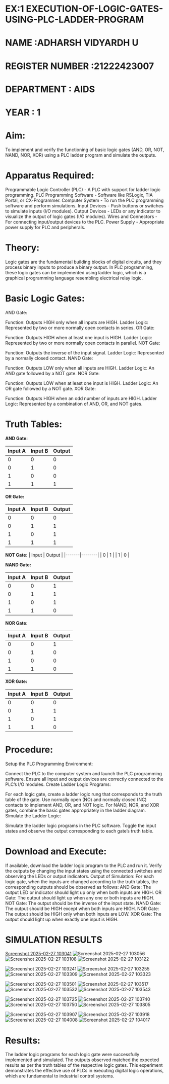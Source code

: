 #  EX:1 EXECUTION-OF-LOGIC-GATES-USING-PLC-LADDER-PROGRAM


 # NAME :ADHARSH VIDYARDH U
 # REGISTER NUMBER :21222423007
 # DEPARTMENT : AIDS
 # YEAR : 1

 
# Aim:
To implement and verify the functioning of basic logic gates (AND, OR, NOT, NAND, NOR, XOR) using a PLC ladder program and simulate the outputs.

# Apparatus Required:
Programmable Logic Controller (PLC) - A PLC with support for ladder logic programming.
PLC Programming Software - Software like RSLogix, TIA Portal, or CX-Programmer.
Computer System - To run the PLC programming software and perform simulations.
Input Devices - Push buttons or switches to simulate inputs (I/O modules).
Output Devices - LEDs or any indicator to visualize the output of logic gates (I/O modules).
Wires and Connectors - For connecting input/output devices to the PLC.
Power Supply - Appropriate power supply for PLC and peripherals.


# Theory:
Logic gates are the fundamental building blocks of digital circuits, and they process binary inputs to produce a binary output. In PLC programming, these logic gates can be implemented using ladder logic, which is a graphical programming language resembling electrical relay logic.

# Basic Logic Gates:
AND Gate:

Function: Outputs HIGH only when all inputs are HIGH.
Ladder Logic: Represented by two or more normally open contacts in series.
OR Gate:

Function: Outputs HIGH when at least one input is HIGH.
Ladder Logic: Represented by two or more normally open contacts in parallel.
NOT Gate:

Function: Outputs the inverse of the input signal.
Ladder Logic: Represented by a normally closed contact.
NAND Gate:

Function: Outputs LOW only when all inputs are HIGH.
Ladder Logic: An AND gate followed by a NOT gate.
NOR Gate:

Function: Outputs LOW when at least one input is HIGH.
Ladder Logic: An OR gate followed by a NOT gate.
XOR Gate:

Function: Outputs HIGH when an odd number of inputs are HIGH.
Ladder Logic: Represented by a combination of AND, OR, and NOT gates.
# Truth Tables:


**AND Gate:**

| Input A | Input B | Output |
|---------|---------|--------|
|   0     |   0     |   0    |
|   0     |   1     |   0    |
|   1     |   0     |   0    |
|   1     |   1     |   1    |

**OR Gate:**

| Input A | Input B | Output |
|---------|---------|--------|
|   0     |   0     |   0    |
|   0     |   1     |   1    |
|   1     |   0     |   1    |
|   1     |   1     |   1    |

**NOT Gate:**
| Input | Output |
|-------|--------|
|   0   |   1    |
|   1   |   0    |

**NAND Gate:**

| Input A | Input B | Output |
|---------|---------|--------|
|   0     |   0     |   1    |
|   0     |   1     |   1    |
|   1     |   0     |   1    |
|   1     |   1     |   0    |


**NOR Gate:**

| Input A | Input B | Output |
|---------|---------|--------|
|   0     |   0     |   1    |
|   0     |   1     |   0    |
|   1     |   0     |   0    |
|   1     |   1     |   0    |

**XOR Gate:**

| Input A | Input B | Output |
|---------|---------|--------|
|   0     |   0     |   0    |
|   0     |   1     |   1    |
|   1     |   0     |   1    |
|   1     |   1     |   0    |
 
# Procedure:
Setup the PLC Programming Environment:

Connect the PLC to the computer system and launch the PLC programming software.
Ensure all input and output devices are correctly connected to the PLC’s I/O modules.
Create Ladder Logic Programs:

For each logic gate, create a ladder logic rung that corresponds to the truth table of the gate.
Use normally open (NO) and normally closed (NC) contacts to implement AND, OR, and NOT logic.
For NAND, NOR, and XOR gates, combine the basic gates appropriately in the ladder diagram.
Simulate the Ladder Logic:

Simulate the ladder logic programs in the PLC software.
Toggle the input states and observe the output corresponding to each gate’s truth table.
# Download and Execute:

If available, download the ladder logic program to the PLC and run it.
Verify the outputs by changing the input states using the connected switches and observing the LEDs or output indicators.
Output of Simulation:
For each logic gate, when the inputs are changed according to the truth tables, the corresponding outputs should be observed as follows:
AND Gate: The output LED or indicator should light up only when both inputs are HIGH.
OR Gate: The output should light up when any one or both inputs are HIGH.
NOT Gate: The output should be the inverse of the input state.
NAND Gate: The output should be HIGH except when both inputs are HIGH.
NOR Gate: The output should be HIGH only when both inputs are LOW.
XOR Gate: The output should light up when exactly one input is HIGH.


# SIMULATION RESULTS 
[Screenshot 2025-02-27 103041](https://github.com/user-attachments/assets/dbfa8ae4-e5a3-4588-9aed-902f393c9881)
![Screenshot 2025-02-27 103056](https://github.com/user-attachments/assets/3e9df7b4-8467-40df-9ef0-f5b6ca898600)
![Screenshot 2025-02-27 103108](https://github.com/user-attachments/assets/adc5b20f-c272-4073-8faf-6d2499e91d52)
![Screenshot 2025-02-27 103122](https://github.com/user-attachments/assets/44680b69-9d3a-4de7-90f5-bb4006e651b7)

![Screenshot 2025-02-27 103241](https://github.com/user-attachments/assets/75517efd-1db0-4b7d-9b3a-723f0c94cb14)
![Screenshot 2025-02-27 103255](https://github.com/user-attachments/assets/bfc698ea-9805-4c14-9eca-feaf3246f61f)
![Screenshot 2025-02-27 103309](https://github.com/user-attachments/assets/8bd93b7d-d00e-42e1-abe1-0aa9ec4f124e)
![Screenshot 2025-02-27 103323](https://github.com/user-attachments/assets/bb9ecc2f-fe78-4d07-ba99-40dfa60c2d25)

![Screenshot 2025-02-27 103501](https://github.com/user-attachments/assets/22a47abf-4ff3-419e-b546-01e3234aa754)
![Screenshot 2025-02-27 103517](https://github.com/user-attachments/assets/36b9a54b-b87e-4c30-9c98-ba1a5e7146a0)
![Screenshot 2025-02-27 103532](https://github.com/user-attachments/assets/10f1a2e7-dfd2-4f27-b466-e9b7ef49086c)
![Screenshot 2025-02-27 103543](https://github.com/user-attachments/assets/3bdbcc76-b97f-4b0b-9d49-4002fe8dc1a2)

![Screenshot 2025-02-27 103725](https://github.com/user-attachments/assets/87b45fc6-dc58-4891-a391-6a38f45c2991)
![Screenshot 2025-02-27 103740](https://github.com/user-attachments/assets/d7cea912-cd57-4522-a0fc-eb754a875ca3)
![Screenshot 2025-02-27 103750](https://github.com/user-attachments/assets/7146b0c7-fae7-44ad-bf33-6739593f046d)
![Screenshot 2025-02-27 103805](https://github.com/user-attachments/assets/f7a3a1c1-cd53-4caf-9ab3-8b50aaefd430)

![Screenshot 2025-02-27 103907](https://github.com/user-attachments/assets/df4e4e1a-37ec-4c30-ade1-392f2e2a2c3d)
![Screenshot 2025-02-27 103918](https://github.com/user-attachments/assets/0d2e59a3-689b-4b6f-91ea-8535143ac146)
![Screenshot 2025-02-27 104008](https://github.com/user-attachments/assets/a409ef96-f85f-4e95-bfb1-6cfdc452ef26)
![Screenshot 2025-02-27 104017](https://github.com/user-attachments/assets/e079f8c3-a663-4031-afd0-8fc1bbdace44)



# Results:
The ladder logic programs for each logic gate were successfully implemented and simulated.
The outputs observed matched the expected results as per the truth tables of the respective logic gates.
This experiment demonstrates the effective use of PLCs in executing digital logic operations, which are fundamental to industrial control systems.
